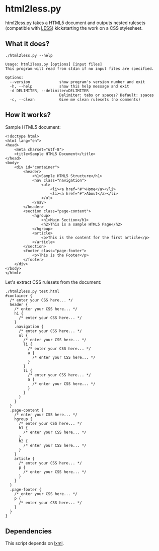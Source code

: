 html2less.py
=============

html2less.py takes a HTML5 document and outputs nested rulesets (compatible with [LESS](http://lesscss.org/)) kickstarting the work on a CSS stylesheet.

What it does?
-------------

```
./html2less.py --help

Usage: html2less.py [options] [input files]
This program will read from stdin if no input files are specified.

Options:
  --version             show program's version number and exit
  -h, --help            show this help message and exit
  -d DELIMITER, --delimiter=DELIMITER
                        Delimiter: tabs or spaces? Default: spaces
  -c, --clean           Give me clean rulesets (no comments)
```

How it works?
-------------

Sample HTML5 document:

```
<!doctype html>
<html lang="en">
<head>
    <meta charset="utf-8">
    <title>Sample HTML5 Document</title>
</head>
<body>
    <div id="container">
        <header>
            <h1>Sample HTML5 Structure</h1>
            <nav class="navigation">
                <ul>
                    <li><a href="#">Home</a></li>
                    <li><a href="#">About</a></li>
                </ul>
            </nav>
        </header>
        <section class="page-content">
            <hgroup>
                <h1>Main Section</h1>
                <h2>This is a sample HTML5 Page</h2>
            </hgroup>
            <article>
                <p>This is the content for the first article</p>
            </article>
        </section>
        <footer class="page-footer">
            <p>This is the Footer</p>
        </footer>
    </div>
</body>
</html>
```

Let's extract CSS rulesets from the document:

```
./html2less.py test.html
#container {
  /* enter your CSS here... */
  header {
    /* enter your CSS here... */
    h1 {
      /* enter your CSS here... */
    }
    .navigation {
      /* enter your CSS here... */
      ul {
        /* enter your CSS here... */
        li {
          /* enter your CSS here... */
          a {
            /* enter your CSS here... */
          }
        }
        li {
          /* enter your CSS here... */
          a {
            /* enter your CSS here... */
          }
        }
      }
    }
  }
  .page-content {
    /* enter your CSS here... */
    hgroup {
      /* enter your CSS here... */
      h1 {
        /* enter your CSS here... */
      }
      h2 {
        /* enter your CSS here... */
      }
    }
    article {
      /* enter your CSS here... */
      p {
        /* enter your CSS here... */
      }
    }
  }
  .page-footer {
    /* enter your CSS here... */
    p {
      /* enter your CSS here... */
    }
  }
}
```

Dependencies
------------

This script depends on [lxml](http://pypi.python.org/pypi/lxml).